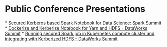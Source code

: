 # Public Conference Presentations

\* [Secured Kerberos based Spark Notebook for Data Science: Spark Summit](https://www.youtube.com/watch?v=-APcovny7n8)
\* [Dockerize and Kerberize Notebook for Yarn and HDFS - DataWorks Summit](https://www.youtube.com/watch?v=7m9VK0kXdcM)
\* [Running secured Spark job in Kubernetes compute cluster and integrating with Kerberized HDFS - DataWorks Summit](https://www.youtube.com/watch?v=hW-W0Oada2A)
